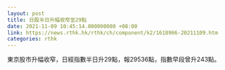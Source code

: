 ```yaml
---
layout: post
title: 日股半日升幅收窄至29點
date: 2021-11-09 10:45:14.000000000 +08:00
link: https://news.rthk.hk/rthk/ch/component/k2/1618966-20211109.htm
categories: rthk
---
```


東京股市升幅收窄，日經指數半日升29點，報29536點，指數早段曾升243點。
